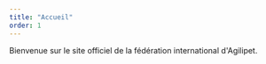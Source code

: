 ```yaml
---
title: "Accueil"
order: 1
---
```

Bienvenue sur le site officiel de la fédération international d'Agilipet. 